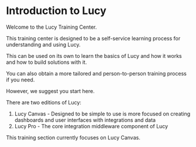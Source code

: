 # Introduction to Lucy

Welcome to the Lucy Training Center.

This training center is designed to be a self-service learning process for understanding and using Lucy.

This can be used on its own to learn the basics of Lucy and how it works and how to build solutions with it.

You can also obtain a more tailored and person-to-person training process if you need.

However, we suggest you start here.

There are two editions of Lucy:

1. Lucy Canvas - Designed to be simple to use is more focused on creating dashboards and user interfaces with integrations and data
2. Lucy Pro - The core integration middleware component of Lucy

This training section currently focuses on Lucy Canvas.
